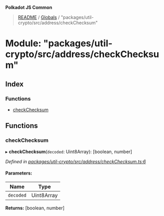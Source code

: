 **Polkadot JS Common**

> [README](../README.md) / [Globals](../globals.md) / "packages/util-crypto/src/address/checkChecksum"

# Module: "packages/util-crypto/src/address/checkChecksum"

## Index

### Functions

* [checkChecksum](_packages_util_crypto_src_address_checkchecksum_.md#checkchecksum)

## Functions

### checkChecksum

▸ **checkChecksum**(`decoded`: Uint8Array): [boolean, number]

*Defined in [packages/util-crypto/src/address/checkChecksum.ts:6](https://github.com/polkadot-js/common/blob/ce964d2f/packages/util-crypto/src/address/checkChecksum.ts#L6)*

#### Parameters:

Name | Type |
------ | ------ |
`decoded` | Uint8Array |

**Returns:** [boolean, number]
